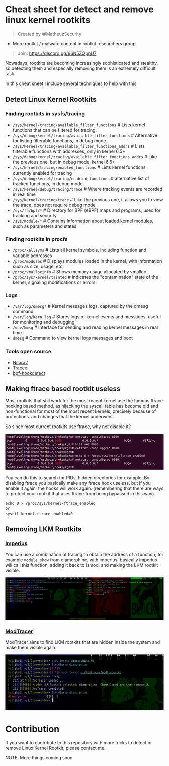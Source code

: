 #  Cheat sheet for detect and remove linux kernel rootkits

>  Created by @MatheuzSecurity
- More rootkit / malware content in rootkit researchers group
>  Join: https://discord.gg/66N5ZQppU7

Nowadays, rootkits are becoming increasingly sophisticated and stealthy, so detecting them and especially removing them is an extremely difficult task.

In this cheat sheet I include several techniques to help with this

## Detect Linux Kernel Rootkits

### Finding rootkits in sysfs/tracing

- `/sys/kernel/tracing/available_filter_functions` # Lists kernel functions that can be filtered for tracing.
- `/sys/debug/kernel/tracing/available_filter_functions` # Alternative for listing filterable functions, in debug mode.
- `/sys/kernel/tracing/available_filter_functions_addrs` # Lists filterable functions with addresses, only in kernel 6.5+
- `/sys/debug/kernel/tracing/available_filter_functions_addrs` # Like the previous one, but in debug mode, kernel 6.5+
- `/sys/kernel/tracing/enabled_functions` # Lists kernel functions currently enabled for tracing
- `/sys/debug/kernel/tracing/enabled_functions` # alternative list of tracked functions, in debug mode
- `/sys/kernel/debug/tracing/trace` # Where tracking events are recorded in real time
- `/sys/kernel/tracing/trace` # Like the previous one, it allows you to view the trace, does not require debug mode
- `/sys/fs/bpf/*` # Directory for BPF (eBPF) maps and programs, used for tracking and security
- `/sys/module/*` # Contains information about loaded kernel modules, such as parameters and states


### Finding rootkits in procfs

- `/proc/kallsyms` # Lists all kernel symbols, including function and variable addresses
- `/proc/modules` # Displays modules loaded in the kernel, with information such as size, usage, etc.
- `/proc/vmallocinfo` # Shows memory usage allocated by vmalloc
- `/proc/sys/kernel/tainted` # Indicates the "contamination" state of the kernel, signaling modifications or errors.

### Logs

- `/var/log/dmesg*` # Kernel messages logs, captured by the dmesg command
- `/var/log/kern.log` # Stores logs of kernel events and messages, useful for monitoring and debugging
- `/dev/kmsg` # Interface for sending and reading kernel messages in real time
- `dmesg` # Command to view kernel logs messages and boot 

### Tools open source

- [Nitara2](https://github.com/ksen-lin/nitara2)
- [Tracee](https://github.com/aquasecurity/tracee)
- [bpf-hookdetect](https://github.com/pathtofile/bpf-hookdetect)

## Making ftrace based rootkit useless

Most rootkits that still work for the most recent kernel use the famous ftrace hooking based method, as hijacking the syscall table has become old and non-functional for most of the most recent kernels, precisely because of protections. and changes that the kernel underwent.

So since most current rootkits use ftrace, why not disable it?

<p align="center"><img src="brokepkg.png"></p>

You can do this to search for PIDs, hidden directories for example. By disabling ftrace you basically make any ftrace hook useless, but if you enable it again, the hooks will work again. (remembering that there are ways to protect your rootkit that uses ftrace from being bypassed in this way).

```
echo 0 > /proc/sys/kernel/ftrace_enabled
or
sysctl kernel.ftrace_enabled=0
```

## Removing LKM Rootkits 

### [Imperius](https://github.com/MatheuZSecurity/Imperius)

You can use a combination of tracing to obtain the address of a function, for example `module_show` from diamorphine, with imperius, basically imperius will call this function, adding it back to lsmod, and making the LKM rootkit visible.

<p align="center"><img src="imperius.png"></p>

### [ModTracer](https://github.com/MatheuZSecurity/ModTracer)

ModTracer aims to find LKM rootkits that are hidden inside the system and make them visible again.

<p align="center"><img src="modtracer.png"></p>

# Contribution

If you want to contribute to this repository with more tricks to detect or remove Linux Kernel Rootkit, please contact me.

NOTE: More things coming soon
